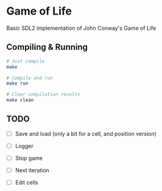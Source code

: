 # Game of Life

Basic SDL2 implementation of John Conway's Game of Life

## Compiling & Running

```sh
# Just compile
make

# Compile and run
make run

# Clear compilation results
make clean
```

## TODO
- [ ] Save and load (only a bit for a cell, and position version)
- [ ] Logger
- [ ] Stop game
- [ ] Next iteration
- [ ] Edit cells



<!--

# Byte version
16*N = w*h
N = (w*h)/16

# Bit version
16*N = (w*h)/8
N = (w*h)/128

-->


<!--
Serialization of a game of life
2 bytes para versão

N - number of cells alive
w - width
h - height

if(N < (1/64)*w*h):

    version 1:
    save: every bit w*h (1 bit each cell)

else:
    version 2:
    save: positions (2*4 bytes for each position)
-->
